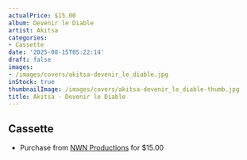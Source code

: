 ```yaml
---
actualPrice: $15.00
album: Devenir le Diable
artist: Akitsa
categories:
- Cassette
date: '2025-08-15T05:22:14'
draft: false
images:
- /images/covers/akitsa-devenir_le_diable.jpg
inStock: true
thumbnailImage: /images/covers/akitsa-devenir_le_diable-thumb.jpg
title: Akitsa - Devenir le Diable
---
```


## Cassette
* Purchase from [NWN Productions](http://shop.nwnprod.com/index.php?route=product/product&path=73&product_id=61457&sort=pd.name&order=ASC) for $15.00
